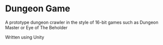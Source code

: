 # Dungeon Game
A prototype dungeon crawler in the style of 16-bit games such as Dungeon Master or Eye of The Beholder

Written using Unity
